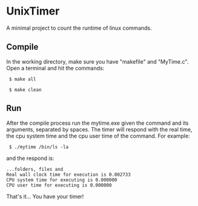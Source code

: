 
# UnixTimer
A minimal project to count the runtime of linux commands.

## Compile
In the working directory, make sure you have "makefile" and "MyTime.c". Open a terminal and hit the commands:

``` $ make all```

``` $ make clean```

## Run

After the compile process run the mytime.exe given the command and its arguments, separated by spaces. The timer will respond with the real time, the cpu system time and the cpu user time of the command. For example:

``` $ ./mytime /bin/ls -la```

and the respond is:

``` 
...folders, files and
Real wall clock time for execution is 0.002733 
CPU system time for executing is 0.000000 
CPU user time for executing is 0.000000
```

That's it... You have your timer!
